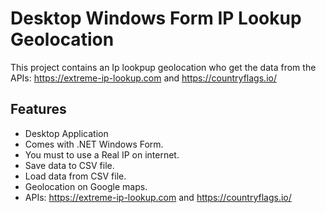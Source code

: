 # Desktop Windows Form IP Lookup Geolocation
This project contains an Ip lookpup geolocation who get the data from the APIs: https://extreme-ip-lookup.com and https://countryflags.io/

## Features

* Desktop Application
* Comes with .NET Windows Form.
* You must to use a Real IP on internet.
* Save data to CSV file.
* Load data from CSV file.
* Geolocation on Google maps.
* APIs: https://extreme-ip-lookup.com and https://countryflags.io/